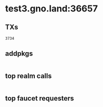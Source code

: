 # test3.gno.land:36657

## TXs
```
3734
```

## addpkgs
```
```

## top realm calls
```
```

## top faucet requesters
```
```

